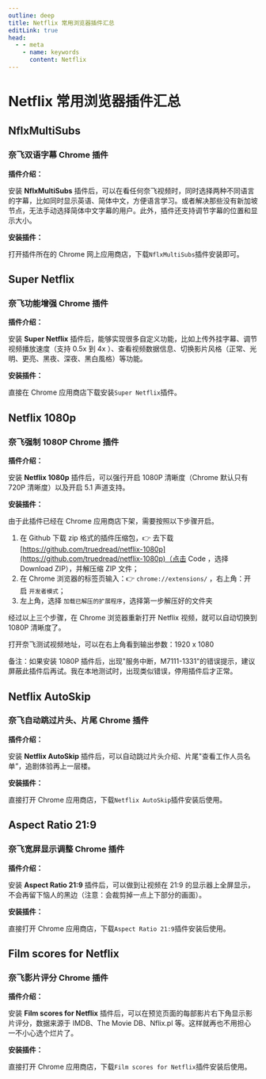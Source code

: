 ```yaml
---
outline: deep
title: Netflix 常用浏览器插件汇总
editLink: true
head:
  - - meta
    - name: keywords
      content: Netflix
---
```


# Netflix 常用浏览器插件汇总

## NflxMultiSubs

### 奈飞双语字幕 Chrome 插件

**插件介绍：**

安装 **NflxMultiSubs** 插件后，可以在看任何奈飞视频时，同时选择两种不同语言的字幕，比如同时显示英语、简体中文，方便语言学习。或者解决那些没有新加坡节点，无法手动选择简体中文字幕的用户。此外，插件还支持调节字幕的位置和显示大小。

**安装插件：**

打开插件所在的 Chrome 网上应用商店，下载`NflxMultiSubs`插件安装即可。

## Super Netflix

### 奈飞功能增强 Chrome 插件

**插件介绍：**

安装 **Super Netflix** 插件后，能够实现很多自定义功能，比如上传外挂字幕、调节视频播放速度（支持 0.5x 到 4x ）、查看视频数据信息、切换影片风格（正常、光明、更亮、黑夜、深夜、黑白風格）等功能。

**安装插件：**

直接在 Chrome 应用商店下载安装`Super Netflix`插件。

## Netflix 1080p

### 奈飞强制 1080P Chrome 插件

**插件介绍：**

安装 **Netflix 1080p** 插件后，可以强行开启 1080P 清晰度（Chrome 默认只有 720P 清晰度）以及开启 5.1 声道支持。

**安装插件：**

由于此插件已经在 Chrome 应用商店下架，需要按照以下步骤开启。

1.  在 Github 下载 zip 格式的插件压缩包，👉 去下载 [https://github.com/truedread/netflix-1080p](https://github.com/truedread/netflix-1080p)（点击 Code ，选择 Download ZIP），并解压缩 ZIP 文件；
2.  在 Chrome 浏览器的标签页输入：👉 `chrome://extensions/` ，右上角：开启 `开发者模式`；
3.  左上角，选择 `加载已解压的扩展程序`，选择第一步解压好的文件夹

经过以上三个步骤，在 Chrome 浏览器重新打开 Netflix 视频，就可以自动切换到 1080P 清晰度了。

打开奈飞测试视频地址，可以在右上角看到输出参数：1920 x 1080

备注：如果安装 1080P 插件后，出现"服务中断，M7111-1331"的错误提示，建议屏蔽此插件后再试。我在本地测试时，出现类似错误，停用插件后才正常。

## Netflix AutoSkip

### 奈飞自动跳过片头、片尾 Chrome 插件

**插件介绍：**

安装 **Netflix AutoSkip** 插件后，可以自动跳过片头介绍、片尾"查看工作人员名单”，追剧体验再上一层楼。

**安装插件：**

直接打开 Chrome 应用商店，下载`Netflix AutoSkip`插件安装后使用。

## Aspect Ratio 21:9

### 奈飞宽屏显示调整 Chrome 插件

**插件介绍：**

安装 **Aspect Ratio 21:9** 插件后，可以做到让视频在 21:9 的显示器上全屏显示，不会再留下恼人的黑边（注意：会裁剪掉一点上下部分的画面）。

**安装插件：**

直接打开 Chrome 应用商店，下载`Aspect Ratio 21:9`插件安装后使用。

## Film scores for Netflix

### 奈飞影片评分 Chrome 插件

**插件介绍：**

安装 **Film scores for Netflix** 插件后，可以在预览页面的每部影片右下角显示影片评分，数据来源于 IMDB、The Movie DB、Nflix.pl 等。这样就再也不用担心一不小心选个烂片了。

**安装插件：**

直接打开 Chrome 应用商店，下载`Film scores for Netflix`插件安装后使用。

